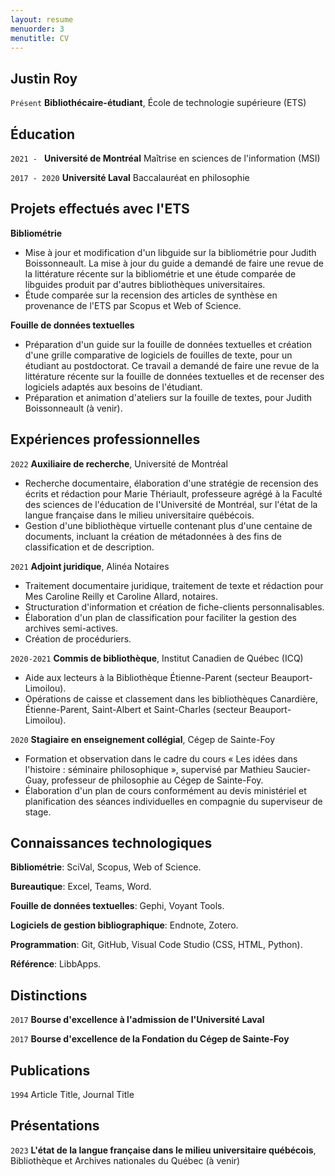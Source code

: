```yaml
---
layout: resume
menuorder: 3
menutitle: CV
---
```

## Justin Roy

`Présent`
__Bibliothécaire-étudiant__, École de technologie supérieure (ETS)

## Éducation

`2021 - `
__Université de Montréal__
Maîtrise en sciences de l'information (MSI)

`2017 - 2020`
__Université Laval__
Baccalauréat en philosophie 

## Projets effectués avec l'ETS

__Bibliométrie__
- Mise à jour et modification d'un libguide sur la bibliométrie pour Judith Boissonneault. La mise à jour du guide a demandé de faire une revue de la littérature récente sur la bibliométrie et une étude comparée de libguides produit par d'autres bibliothèques universitaires.
- Étude comparée sur la recension des articles de synthèse en provenance de l'ETS par Scopus et Web of Science.

__Fouille de données textuelles__
- Préparation d'un guide sur la fouille de données textuelles et création d'une grille comparative de logiciels de fouilles de texte, pour un étudiant au postdoctorat. Ce travail a demandé de faire une revue de la littérature récente sur la fouille de données textuelles et de recenser des logiciels adaptés aux besoins de l'étudiant.
- Préparation et animation d'ateliers sur la fouille de textes, pour Judith Boissonneault (à venir).

## Expériences professionnelles

`2022`
__Auxiliaire de recherche__, Université de Montréal

- Recherche documentaire, élaboration d'une stratégie de recension des écrits et rédaction pour Marie Thériault, professeure agrégé à la Faculté des sciences de l'éducation de l'Université de Montréal, sur l'état de la langue française dans le milieu universitaire québécois.
- Gestion d'une bibliothèque virtuelle contenant plus d'une centaine de documents, incluant la création de métadonnées à des fins de classification et de description.   

`2021`
__Adjoint juridique__, Alinéa Notaires

- Traitement documentaire juridique, traitement de texte et rédaction pour Mes Caroline Reilly et Caroline Allard, notaires.
- Structuration d'information et création de fiche-clients personnalisables.
- Élaboration d'un plan de classification pour faciliter la gestion des archives semi-actives.
- Création de procéduriers.

`2020-2021`
__Commis de bibliothèque__, Institut Canadien de Québec (ICQ)

- Aide aux lecteurs à la Bibliothèque Étienne-Parent (secteur Beauport-Limoilou).
- Opérations de caisse et classement dans les bibliothèques Canardière, Étienne-Parent, Saint-Albert et Saint-Charles (secteur Beauport-Limoilou).

`2020`
__Stagiaire en enseignement collégial__, Cégep de Sainte-Foy

- Formation et observation dans le cadre du cours « Les idées dans l'histoire : séminaire philosophique », supervisé par Mathieu Saucier-Guay, professeur de philosophie au Cégep de Sainte-Foy.
- Élaboration d'un plan de cours conformément au devis ministériel et planification des séances individuelles en compagnie du superviseur de stage.

## Connaissances technologiques ##

__Bibliométrie__: SciVal, Scopus, Web of Science.

__Bureautique__: Excel, Teams, Word.

__Fouille de données textuelles__: Gephi, Voyant Tools.

__Logiciels de gestion bibliographique__: Endnote, Zotero.

__Programmation__: Git, GitHub, Visual Code Studio (CSS, HTML, Python).

__Référence__: LibbApps.

## Distinctions

`2017`
__Bourse d'excellence à l'admission de l'Université Laval__

`2017`
__Bourse d'excellence de la Fondation du Cégep de Sainte-Foy__

## Publications

`1994`
Article Title, Journal Title

## Présentations

`2023`
__L'état de la langue française dans le milieu universitaire québécois__, Bibliothèque et Archives nationales du Québec (à venir)

<!-- ### Footer

Last updated: May 2013 -->


